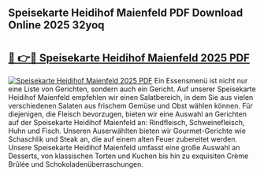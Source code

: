 ## Speisekarte Heidihof Maienfeld PDF Download Online 2025 32yoq

# <h2><a href="http://gc5pmf.nevu.top/?p=Speisekarte+Heidihof+Maienfeld">🔗 👉🔴 Speisekarte Heidihof Maienfeld 2025 PDF</a></h2>

[![Speisekarte Heidihof Maienfeld 2025 PDF](https://i.imgur.com/dBaPXMq.png)](http://gc5pmf.nevu.top/?p=Speisekarte+Heidihof+Maienfeld)
Ein Essensmenü ist nicht nur eine Liste von Gerichten, sondern auch ein Gericht. Auf unserer Speisekarte Heidihof Maienfeld empfehlen wir einen Salatbereich, in dem Sie aus vielen verschiedenen Salaten aus frischem Gemüse und Obst wählen können. Für diejenigen, die Fleisch bevorzugen, bieten wir eine Auswahl an Gerichten auf der Speisekarte Heidihof Maienfeld an: Rindfleisch, Schweinefleisch, Huhn und Fisch. Unseren Auserwählten bieten wir Gourmet-Gerichte wie Schaschlik und Steak an, die auf einem alten Feuer zubereitet werden. Unsere Speisekarte Heidihof Maienfeld umfasst eine große Auswahl an Desserts, von klassischen Torten und Kuchen bis hin zu exquisiten Crème Brûlée und Schokoladenüberraschungen.
